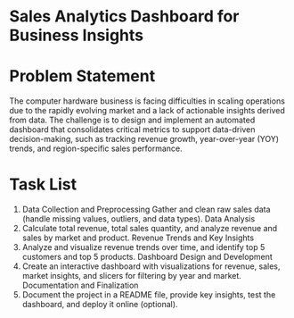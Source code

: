 # Sales Analytics Dashboard for Business Insights

# Problem Statement
The computer hardware business is facing difficulties in scaling operations due to the rapidly evolving market and a lack of actionable insights derived from data. The challenge is to design and implement an automated dashboard that consolidates critical metrics to support data-driven decision-making, such as tracking revenue growth, year-over-year (YOY) trends, and region-specific sales performance.

# Task List
1. Data Collection and Preprocessing
Gather and clean raw sales data (handle missing values, outliers, and data types).
Data Analysis
2. Calculate total revenue, total sales quantity, and analyze revenue and sales by market and product.
Revenue Trends and Key Insights
3. Analyze and visualize revenue trends over time, and identify top 5 customers and top 5 products.
Dashboard Design and Development
4. Create an interactive dashboard with visualizations for revenue, sales, market insights, and slicers for filtering by year and market.
Documentation and Finalization
5. Document the project in a README file, provide key insights, test the dashboard, and deploy it online (optional).
